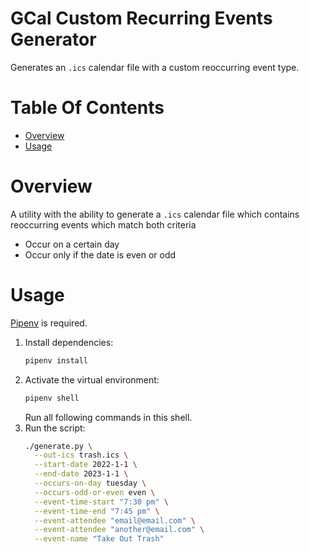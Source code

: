 # GCal Custom Recurring Events Generator
Generates an `.ics` calendar file with a custom reoccurring event type.

# Table Of Contents
- [Overview](#overview)
- [Usage](#usage)

# Overview
A utility with the ability to generate a `.ics` calendar file which contains reoccurring events which match both criteria

- Occur on a certain day
- Occur only if the date is even or odd

# Usage
[Pipenv](https://pipenv.pypa.io) is required.

1. Install dependencies:
   ```bash
   pipenv install
   ```
2. Activate the virtual environment:
   ```bash
   pipenv shell
   ```
   Run all following commands in this shell.
3. Run the script:
   ```bash
   ./generate.py \
     --out-ics trash.ics \
	 --start-date 2022-1-1 \
	 --end-date 2023-1-1 \
	 --occurs-on-day tuesday \
	 --occurs-odd-or-even even \
	 --event-time-start "7:30 pm" \
	 --event-time-end "7:45 pm" \
	 --event-attendee "email@email.com" \
	 --event-attendee "another@email.com" \
	 --event-name "Take Out Trash"
   ```



